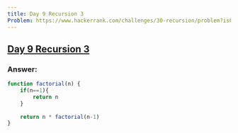 ```yaml
---
title: Day 9 Recursion 3
Problem: https://www.hackerrank.com/challenges/30-recursion/problem?isFullScreen=true
---
```


## [Day 9 Recursion 3](https://www.hackerrank.com/challenges/30-recursion/problem?isFullScreen=true)

### **Answer:**

```js
function factorial(n) {
    if(n==1){
        return n
    }
    
    return n * factorial(n-1)    
}
```

<!-- ### **Explanation** -->
